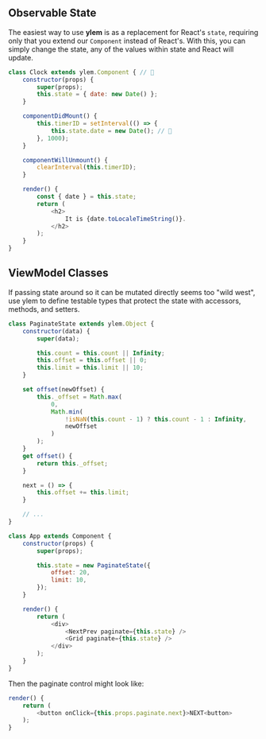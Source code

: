 ## Observable State

The easiest way to use **ylem** is as a replacement for React's `state`, requiring only that you extend our `Component` instead of React's. With this, you can simply change the state, any of the values within state and React will update.

```js
class Clock extends ylem.Component { // 👀
	constructor(props) {
		super(props);
		this.state = { date: new Date() };
	}

	componentDidMount() {
		this.timerID = setInterval(() => {
			this.state.date = new Date(); // 👀
		}, 1000);
	}

	componentWillUnmount() {
		clearInterval(this.timerID);
	}

	render() {
		const { date } = this.state;
		return (
			<h2>
				It is {date.toLocaleTimeString()}.
			</h2>
		);
	}
}
```

## ViewModel Classes

If passing state around so it can be mutated directly seems too "wild west", use ylem to define testable types that protect the state with accessors, methods, and setters.

```js
class PaginateState extends ylem.Object {
	constructor(data) {
		super(data);

		this.count = this.count || Infinity;
		this.offset = this.offset || 0;
		this.limit = this.limit || 10;
	}

	set offset(newOffset) {
		this._offset = Math.max(
			0,
			Math.min(
				!isNaN(this.count - 1) ? this.count - 1 : Infinity,
				newOffset
			)
		);
	}
	get offset() {
		return this._offset;
	}

	next = () => {
		this.offset += this.limit;
	}

	// ...
}

class App extends Component {
	constructor(props) {
		super(props);

		this.state = new PaginateState({
			offset: 20,
			limit: 10,
		});
	}

	render() {
		return (
			<div>
				<NextPrev paginate={this.state} />
				<Grid paginate={this.state} />
			</div>
		);
	}
}
```

Then the paginate control might look like:

```js
render() {
	return (
		<button onClick={this.props.paginate.next}>NEXT<button>
	);
}
```
